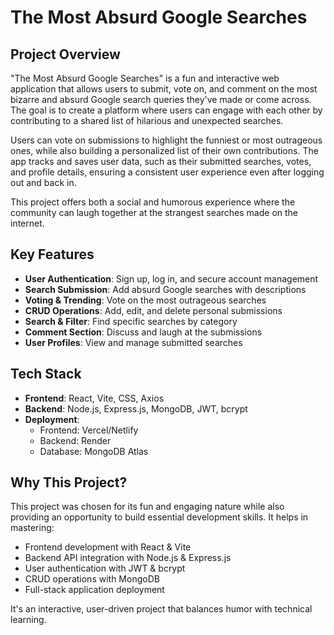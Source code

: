 # The Most Absurd Google Searches

## Project Overview
"The Most Absurd Google Searches" is a fun and interactive web application that allows users to submit, vote on, and comment on the most bizarre and absurd Google search queries they've made or come across. The goal is to create a platform where users can engage with each other by contributing to a shared list of hilarious and unexpected searches.

Users can vote on submissions to highlight the funniest or most outrageous ones, while also building a personalized list of their own contributions. The app tracks and saves user data, such as their submitted searches, votes, and profile details, ensuring a consistent user experience even after logging out and back in.

This project offers both a social and humorous experience where the community can laugh together at the strangest searches made on the internet.

## Key Features
- **User Authentication**: Sign up, log in, and secure account management
- **Search Submission**: Add absurd Google searches with descriptions
- **Voting & Trending**: Vote on the most outrageous searches
- **CRUD Operations**: Add, edit, and delete personal submissions
- **Search & Filter**: Find specific searches by category
- **Comment Section**: Discuss and laugh at the submissions
- **User Profiles**: View and manage submitted searches

## Tech Stack
- **Frontend**: React, Vite, CSS, Axios
- **Backend**: Node.js, Express.js, MongoDB, JWT, bcrypt
- **Deployment**:
  - Frontend: Vercel/Netlify
  - Backend: Render
  - Database: MongoDB Atlas

## Why This Project?
This project was chosen for its fun and engaging nature while also providing an opportunity to build essential development skills. It helps in mastering:
- Frontend development with React & Vite
- Backend API integration with Node.js & Express.js
- User authentication with JWT & bcrypt
- CRUD operations with MongoDB
- Full-stack application deployment

It's an interactive, user-driven project that balances humor with technical learning.


